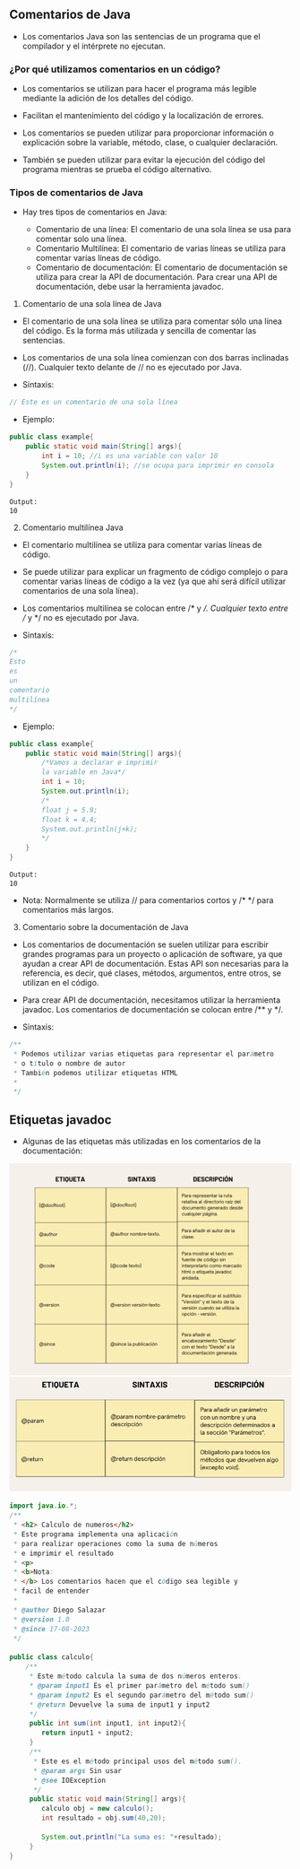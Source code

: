 
## Comentarios de Java

- Los comentarios Java son las sentencias de un programa que el compilador y el intérprete no ejecutan.

### ¿Por qué utilizamos comentarios en un código?

- Los comentarios se utilizan para hacer el programa más legible mediante la adición de los detalles del código.

- Facilitan el mantenimiento del código y la localización de errores.

- Los comentarios se pueden utilizar para proporcionar información o explicación sobre la variable, método, clase, o cualquier declaración.

- También se pueden utilizar para evitar la ejecución del código del programa mientras se prueba el código alternativo.

### Tipos de comentarios de Java

- Hay tres tipos de comentarios en Java:

    - Comentario de una línea: El comentario de una sola línea se usa para comentar solo una línea.
    - Comentario Multilínea: El comentario de varias líneas se utiliza para comentar varias líneas de código.
    - Comentario de documentación: El comentario de documentación se utiliza para crear la API de documentación. Para crear una API de documentación, debe usar la herramienta javadoc.


1) Comentario de una sola línea de Java

- El comentario de una sola línea se utiliza para comentar sólo una línea del código. Es la forma más utilizada y sencilla de comentar las sentencias.

- Los comentarios de una sola línea comienzan con dos barras inclinadas (//). Cualquier texto delante de // no es ejecutado por Java.

- Sintaxis:

```Java
// Este es un comentario de una sola línea
```

- Ejemplo:

```Java
public class example{
    public static void main(String[] args){
        int i = 10; //i es una variable con valor 10
        System.out.println(i); //se ocupa para imprimir en consola
    }
}
```

```
Output:
10
```

2) Comentario multilínea Java

- El comentario multilínea se utiliza para comentar varias líneas de código.

- Se puede utilizar para explicar un fragmento de código complejo o para comentar varias líneas de código a la vez (ya que ahí será difícil utilizar comentarios de una sola línea).

- Los comentarios multilínea se colocan entre /* y */. Cualquier texto entre /* y */ no es ejecutado por Java.

- Sintaxis:

```Java
/*
Esto
es
un
comentario 
multilínea
*/
```

- Ejemplo:

```Java
public class example{
    public static void main(String[] args){
        /*Vamos a declarar e imprimir 
        la variable en Java*/
        int i = 10;
        System.out.println(i);
        /* 
        float j = 5.9;
        float k = 4.4;
        System.out.println(j+k);
        */
    }
}
```

```
Output:
10
```

- Nota: Normalmente se utiliza // para comentarios cortos y /* */ para comentarios más largos.

3) Comentario sobre la documentación de Java

- Los comentarios de documentación se suelen utilizar para escribir grandes programas para un proyecto o aplicación de software, ya que ayudan a crear API de documentación. Estas API son necesarias para la referencia, es decir, qué clases, métodos, argumentos, entre otros, se utilizan en el código.

- Para crear API de documentación, necesitamos utilizar la herramienta javadoc. Los comentarios de documentación se colocan entre /** y */.

- Sintaxis:

```Java
/**
 * Podemos utilizar varias etiquetas para representar el parámetro 
 * o título o nombre de autor
 * También podemos utilizar etiquetas HTML
 * 
 */
```

## Etiquetas javadoc

- Algunas de las etiquetas más utilizadas en los comentarios de la documentación:

![img1_png](img1.png)
![img2_png](img2.png)

```Java
import java.io.*;
/**
 * <h2> Calculo de numeros</h2>
 * Este programa implementa una aplicación
 * para realizar operaciones como la suma de números
 * e imprimir el resultado
 * <p>
 * <b>Nota:
 * </b> Los comentarios hacen que el código sea legible y
 * facil de entender
 * 
 * @author Diego Salazar
 * @version 1.0
 * @since 17-08-2023
 */ 

public class calculo{
    /**
     * Este método calcula la suma de dos números enteros.
     * @param input1 Es el primer parámetro del método sum()
     * @param input2 Es el segundo parámetro del método sum()
     * @return Devuelve la suma de input1 y input2
     */
     public int sum(int input1, int input2){
        return input1 + input2;
     }
     /**
      * Este es el método principal usos del método sum().
      * @param args Sin usar
      * @see IOException
      */
     public static void main(String[] args){
        calculo obj = new calculo();
        int resultado = obj.sum(40,20);

        System.out.println("La suma es: "+resultado);
     } 
}
```
